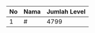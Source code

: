 | No | Nama            | Jumlah Level |
|----|-----------------|--------------|
| 1  | #    |    4799        |
